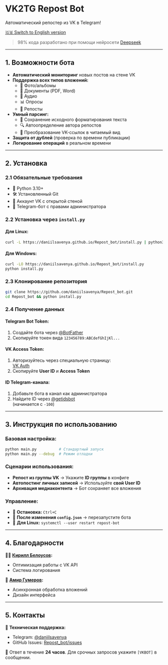 # VK2TG Repost Bot
Автоматический репостер из VK в Telegram!

[🇬🇧 Switch to English version](#README-EN.md)

> 98% кода разработано при помощи нейросети [Deepseek](https://deepseek.com)

---

## 1. Возможности бота
- **Автоматический мониторинг** новых постов на стене VK
- **Поддержка всех типов вложений:**
  - 📸 Фото/альбомы
  - 📄 Документы (PDF, Word)
  - 🎵 Аудио
  - 📊 Опросы
  - 🔄 Репосты
- **Умный парсинг:**
  - 📝 Сохранение исходного форматирования текста
  - 🔍 Автоопределение автора репостов
  - 🔗 Преобразование VK-ссылок в читаемый вид
- **Защита от дублей** (проверка по времени публикации)
- **Логирование операций** в реальном времени

---

## 2. Установка

### 2.1 Обязательные требования
- 🐍 Python 3.10+
- 🛠 Установленный Git
- 👤 Аккаунт VK с открытой стеной
- 🤖 Telegram-бот с правами администратора

### 2.2 Установка через `install.py`
#### Для Linux:
```sh
curl -L https://daniilsavenya.github.io/Repost_bot/install.py | python3
```
#### Для Windows:
```sh
curl -LO https://daniilsavenya.github.io/Repost_bot/install.py
python install.py
```

### 2.3 Клонирование репозитория
```sh
git clone https://github.com/daniilsavenya/Repost_bot.git
cd Repost_bot && python install.py
```

### 2.4 Получение данных
#### Telegram Bot Token:
1. Создайте бота через [@BotFather](https://t.me/BotFather)
2. Скопируйте токен вида `123456789:ABCdefGhIjKl...`

#### VK Access Token:
1. Авторизуйтесь через специальную страницу:  
   [VK Auth](https://daniilsavenya.github.io/Repost_bot/auth.html)
2. Скопируйте **User ID** и **Access Token**

#### ID Telegram-канала:
1. Добавьте бота в канал как администратора
2. Найдите ID через [@getidsbot](https://t.me/getidsbot)  
   (начинается с `-100`)

---

## 3. Инструкция по использованию

### Базовая настройка:
```sh
python main.py          # Стандартный запуск
python main.py --debug  # Режим отладки
```

### Сценарии использования:
- **Репост из группы VK** → Укажите **ID группы** в конфиге
- **Автопостинг личных записей** → Используйте **свой User ID**
- **Архивация медиаконтента** → Бот сохраняет все вложения

### Управление:
- 🛑 **Остановка:** `Ctrl+C`
- 🔄 **После изменения `config.json`** → перезапустите бота
- 🐧 **Для Linux:** `systemctl --user restart repost-bot`

---

## 4. Благодарности
👨‍💻 **[Кирилл Белоусов](https://github.com/cyrmax):**
- Оптимизация работы с VK API
- Система логирования

🎨 **[Амир Гумеров](https://github.com/gumerov-amir):**
- Асинхронная обработка вложений
- Дизайн интерфейса

---

## 5. Контакты
📩 **Техническая поддержка:**
- Telegram: [@daniilsavenya](https://t.me/daniilsavenya)
- GitHub Issues: [Repost_bot/issues](https://github.com/daniilsavenya/Repost_bot/issues)

💬 Ответ в течение **24 часов**. Для срочных запросов укажите `[VKBOT]` в сообщении.
